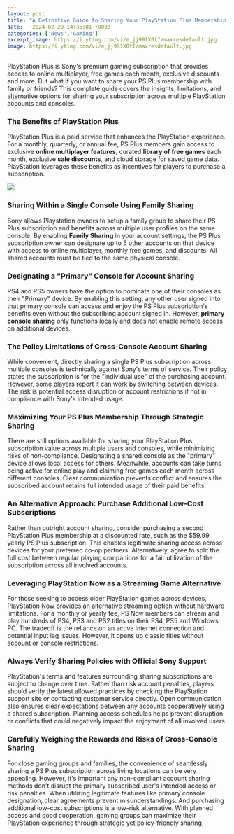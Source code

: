 ```yaml
---
layout: post
title: "A Definitive Guide to Sharing Your PlayStation Plus Membership Across Accounts"
date:   2024-02-20 14:35:01 +0000
categories: ['News','Gaming']
excerpt_image: https://i.ytimg.com/vi/e_jj991X0tI/maxresdefault.jpg
image: https://i.ytimg.com/vi/e_jj991X0tI/maxresdefault.jpg
---
```


PlayStation Plus is Sony's premium gaming subscription that provides access to online multiplayer, free games each month, exclusive discounts and more. But what if you want to share your PS Plus membership with family or friends? This complete guide covers the insights, limitations, and alternative options for sharing your subscription across multiple PlayStation accounts and consoles.
### The Benefits of PlayStation Plus
PlayStation Plus is a paid service that enhances the PlayStation experience. For a monthly, quarterly, or annual fee, PS Plus members gain access to exclusive **online multiplayer features**, curated **library of free games** each month, exclusive **sale discounts**, and cloud storage for saved game data. PlayStation leverages these benefits as incentives for players to purchase a subscription.

![](https://i.ytimg.com/vi/e_jj991X0tI/maxresdefault.jpg)
### Sharing Within a Single Console Using Family Sharing
Sony allows Playstation owners to setup a family group to share their PS Plus subscription and benefits across multiple user profiles on the same console. By enabling **Family Sharing** in your account settings, the PS Plus subscription owner can designate up to 5 other accounts on that device with access to online multiplayer, monthly free games, and discounts. All shared accounts must be tied to the same physical console.
### Designating a "Primary" Console for Account Sharing
PS4 and PS5 owners have the option to nominate one of their consoles as their "Primary" device. By enabling this setting, any other user signed into that primary console can access and enjoy the PS Plus subscription's benefits even without the subscribing account signed in. However, **primary console sharing** only functions locally and does not enable remote access on additional devices.
### The Policy Limitations of Cross-Console Account Sharing  
While convenient, directly sharing a single PS Plus subscription across multiple consoles is technically against Sony's terms of service. Their policy states the subscription is for the "individual use" of the purchasing account. However, some players report it can work by switching between devices. The risk is potential access disruption or account restrictions if not in compliance with Sony's intended usage.
### Maximizing Your PS Plus Membership Through Strategic Sharing
There are still options available for sharing your PlayStation Plus subscription value across multiple users and consoles, while minimizing risks of non-compliance. Designating a shared console as the "primary" device allows local access for others. Meanwhile, accounts can take turns being active for online play and claiming free games each month across different consoles. Clear communication prevents conflict and ensures the subscribed account retains full intended usage of their paid benefits.  
### An Alternative Approach: Purchase Additional Low-Cost Subscriptions
Rather than outright account sharing, consider purchasing a second PlayStation Plus membership at a discounted rate, such as the $59.99 yearly PS Plus subscription. This enables legitimate sharing access across devices for your preferred co-op partners. Alternatively, agree to split the full cost between regular playing companions for a fair utilization of the subscription across all involved accounts.
### Leveraging PlayStation Now as a Streaming Game Alternative
For those seeking to access older PlayStation games across devices, PlayStation Now provides an alternative streaming option without hardware limitations. For a monthly or yearly fee, PS Now members can stream and play hundreds of PS4, PS3 and PS2 titles on their PS4, PS5 and Windows PC. The tradeoff is the reliance on an active internet connection and potential input lag issues. However, it opens up classic titles without account or console restrictions.
### Always Verify Sharing Policies with Official Sony Support
PlayStation's terms and features surrounding sharing subscriptions are subject to change over time. Rather than risk account penalties, players should verify the latest allowed practices by checking the PlayStation support site or contacting customer service directly. Open communication also ensures clear expectations between any accounts cooperatively using a shared subscription. Planning access schedules helps prevent disruption or conflicts that could negatively impact the enjoyment of all involved users.
### Carefully Weighing the Rewards and Risks of Cross-Console Sharing  
For close gaming groups and families, the convenience of seamlessly sharing a PS Plus subscription across living locations can be very appealing. However, it's important any non-compliant account sharing methods don't disrupt the primary subscribed user's intended access or risk penalties. When utilizing legitimate features like primary console designation, clear agreements prevent misunderstandings. And purchasing additional low-cost subscriptions is a low-risk alternative. With planned access and good cooperation, gaming groups can maximize their PlayStation experience through strategic yet policy-friendly sharing.